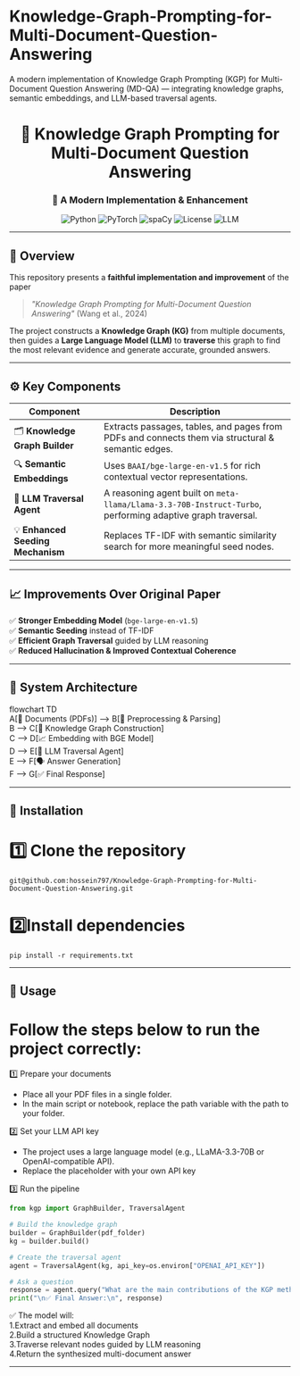 # Knowledge-Graph-Prompting-for-Multi-Document-Question-Answering
A modern implementation of Knowledge Graph Prompting (KGP) for Multi-Document Question Answering (MD-QA) — integrating knowledge graphs, semantic embeddings, and LLM-based traversal agents.
<div align="center">

# 🧩 Knowledge Graph Prompting for Multi-Document Question Answering  
### 🚀 A Modern Implementation & Enhancement

![Python](https://img.shields.io/badge/Python-3.10%2B-blue?logo=python)
![PyTorch](https://img.shields.io/badge/PyTorch-red?logo=pytorch)
![spaCy](https://img.shields.io/badge/spaCy-green?logo=spacy)
![License](https://img.shields.io/badge/license-MIT-lightgrey)
![LLM](https://img.shields.io/badge/Model-LLaMA%203.3--70B--Turbo-orange?logo=openai)

</div>

---

## 🧠 Overview

This repository presents a **faithful implementation and improvement** of the paper  
> *"Knowledge Graph Prompting for Multi-Document Question Answering"* (Wang et al., 2024)

The project constructs a **Knowledge Graph (KG)** from multiple documents, then guides a **Large Language Model (LLM)** to **traverse** this graph to find the most relevant evidence and generate accurate, grounded answers.

---

## ⚙️ Key Components

| Component | Description |
|------------|--------------|
| 🗂️ **Knowledge Graph Builder** | Extracts passages, tables, and pages from PDFs and connects them via structural & semantic edges. |
| 🔍 **Semantic Embeddings** | Uses `BAAI/bge-large-en-v1.5` for rich contextual vector representations. |
| 🧭 **LLM Traversal Agent** | A reasoning agent built on `meta-llama/Llama-3.3-70B-Instruct-Turbo`, performing adaptive graph traversal. |
| 💡 **Enhanced Seeding Mechanism** | Replaces TF-IDF with semantic similarity search for more meaningful seed nodes. |

---

## 📈 Improvements Over Original Paper

✅ **Stronger Embedding Model** (`bge-large-en-v1.5`)  
✅ **Semantic Seeding** instead of TF-IDF  
✅ **Efficient Graph Traversal** guided by LLM reasoning  
✅ **Reduced Hallucination & Improved Contextual Coherence**

---

## 🧩 System Architecture

flowchart TD  
    A[📄 Documents (PDFs)] --> B[🔧 Preprocessing & Parsing]  
    B --> C[🧠 Knowledge Graph Construction]  
    C --> D[📈 Embedding with BGE Model]  
    D --> E[🧭 LLM Traversal Agent]  
    E --> F[🗣️ Answer Generation]  
    F --> G[✅ Final Response]  

---

## 🧰 Installation

# 1️⃣ Clone the repository

```
git@github.com:hossein797/Knowledge-Graph-Prompting-for-Multi-Document-Question-Answering.git
```

# 2️⃣Install dependencies

```
pip install -r requirements.txt
```

---

## 🚀 Usage

# Follow the steps below to run the project correctly:  
1️⃣ Prepare your documents  
* Place all your PDF files in a single folder.  
* In the main script or notebook, replace the path variable with the path to your folder.
  
2️⃣ Set your LLM API key  
* The project uses a large language model (e.g., LLaMA-3.3-70B or OpenAI-compatible API).  
* Replace the placeholder with your own API key

3️⃣ Run the pipeline  
```python
from kgp import GraphBuilder, TraversalAgent

# Build the knowledge graph
builder = GraphBuilder(pdf_folder)
kg = builder.build()

# Create the traversal agent
agent = TraversalAgent(kg, api_key=os.environ["OPENAI_API_KEY"])

# Ask a question
response = agent.query("What are the main contributions of the KGP method?")
print("\n✅ Final Answer:\n", response)
```

✅ The model will:  
1.Extract and embed all documents  
2.Build a structured Knowledge Graph  
3.Traverse relevant nodes guided by LLM reasoning  
4.Return the synthesized multi-document answer

---
